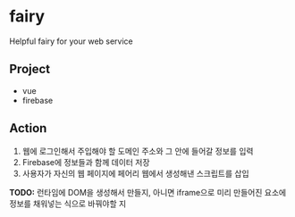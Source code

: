 # fairy
Helpful fairy for your web service

## Project
- vue
- firebase

## Action
1. 웹에 로그인해서 주입해야 할 도메인 주소와 그 안에 들어갈 정보를 입력
2. Firebase에 정보들과 함께 데이터 저장
3. 사용자가 자신의 웹 페이지에 페어리 웹에서 생성해낸 스크립트를 삽입

**TODO:** 런타임에 DOM을 생성해서 만들지, 아니면 iframe으로 미리 만들어진 요소에 정보를 채워넣는 식으로 바꿔야할 지
